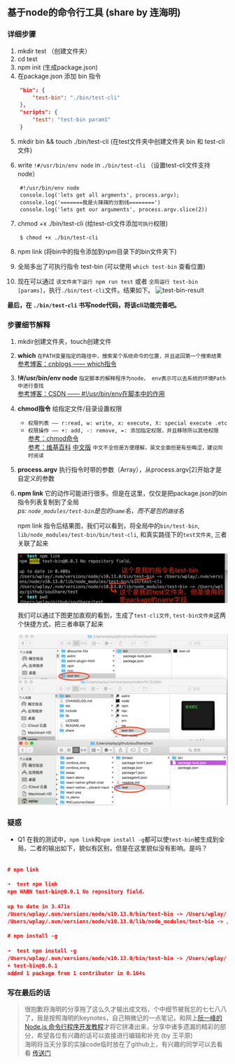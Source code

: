 
## 基于node的命令行工具 (share by 连海明)

### 详细步骤

1. mkdir test （创建文件夹）
2. cd test
3. npm init (生成package.json)
4. 在package.json 添加 bin 指令

```json
    "bin": {
        "test-bin": "./bin/test-cli"
    },
    "scripts": {
        "test": "test-bin param1"
    }
```

5. mkdir bin && touch ./bin/test-cli (在test文件夹中创建文件夹 bin 和 test-cli 文件)

6. write `!#/usr/bin/env node` in `./bin/test-cli` （设置test-cli文件支持node）

```
    #!/usr/bin/env node
    console.log('lets get all argments', process.argv);
    console.log('=======我是火辣辣的分割线========')
    console.log('lets get our arguments', process.argv.slice(2))
```

7. chmod +x ./bin/test-cli  (给test-cli文件添加`可执行`权限)
```
    $ chmod +x ./bin/test-cli
```

8. npm link (将bin中的指令添加到npm目录下的bin文件夹下)

9. 全局多出了可执行指令 test-bin (可以使用 `which test-bin` 查看位置)

10. 现在可以通过 `该文件夹下运行 npm run test` 或者 `全局运行 test-bin [params]`，执行`./bin/test-cli`文件。结果如下。
![test-bin-result](./result.jpg)

**最后，在 `./bin/test-cli` 书写node代码，将该cli功能完善吧。**

### 步骤细节解释

1. mkdir创建文件夹，touch创建文件
2. **which** `在PATH变量指定的路径中，搜索某个系统命令的位置，并且返回第一个搜索结果`  
    [参考博客：cnblogs —— which指令](http://www.cnblogs.com/peida/archive/2012/11/08/2759805.html)
3. **!#/usr/bin/env node** `指定脚本的解释程序为node， env表示可以去系统的环境Path中进行查找`  
    [参考博客：CSDN —— #!/usr/bin/env在脚本中的作用](https://blog.csdn.net/iamzhangzhuping/article/details/50425754)
4. **chmod指令** 给指定文件/目录设置权限 
    - `权限列表 —— r:read, w: write, x: execute, X: special execute .etc`  
    - `权限操作 —— +: add, -: remove, =: 添加指定权限，并且移除所以其他权限`  
    [参考：chmod命令](http://man.linuxde.net/chmod)  
    [参考：维基百科](https://en.wikipedia.org/wiki/Chmod) [中文版](https://zh.wikipedia.org/wiki/Chmod) `中文不全但是方便理解，英文全面但是有些晦涩，建议同时阅读`
5. **process.argv** 执行指令时带的参数（Array），从process.argv[2]开始才是自定义的参数
6. **npm link** 它的动作可能进行很多。但是在这里，仅仅是把package.json的bin指令列表复制到了全局  
    *ps: `node_modules/test-bin`是包的`name`名，而不是包的`路径`名*

    npm link 指令后结果图，我们可以看到，将全局中的`bin/test-bin`, `lib/node_modules/test-bin/bin/test-cli`, 和真实路径下的`test文件夹`, 三者关联了起来  

    ![npm link 结果图](./imgs/npmLinkRes.jpg)  
    
    我们可以通过下图更加直观的看到，生成了`test-cli文件`, `test-bin文件夹`这两个快捷方式，把三者串联了起来

    ![npm link 本质图](./imgs/npmLinkEssence.jpg)


### 疑惑
- Q1
在我的测试中，`npm link`和`npm install -g`都可以使`test-bin`被生成到全局，二者的输出如下，貌似有区别，但是在这里貌似没有影响。是吗？
```json

# npm link

➜  test npm link
npm WARN test-bin@0.0.1 No repository field.

up to date in 3.471s
/Users/wplay/.nvm/versions/node/v10.13.0/bin/test-bin -> /Users/wplay/.nvm/versions/node/v10.13.0/lib/node_modules/test-bin/bin/test-cli
/Users/wplay/.nvm/versions/node/v10.13.0/lib/node_modules/test-bin -> /Users/wplay/github/souShare/test

# npm install -g

➜  test npm install -g
/Users/wplay/.nvm/versions/node/v10.13.0/bin/test-bin -> /Users/wplay/.nvm/versions/node/v10.13.0/lib/node_modules/test-bin/bin/test-cli
+ test-bin@0.0.1
added 1 package from 1 contributor in 0.164s
```


### 写在最后的话

> 很抱歉将海明的分享拖了这么久才输出成文档，个中细节被我忘的七七八八了，我是按照海明的keynotes，自己稍微记的一点笔记，和网上[阮一峰的Node.js 命令行程序开发教程](http://www.ruanyifeng.com/blog/2015/05/command-line-with-node.html)才将它拼凑出来，分享中诸多遗漏的精彩的部分，希望各位有兴趣的话可以直接进行编辑和补充 (by 王平原)  
> 海明将当天分享的实操code临时放在了github上，有兴趣的同学可以去看看  [传送门](https://github.com/lianhaiming/sou)